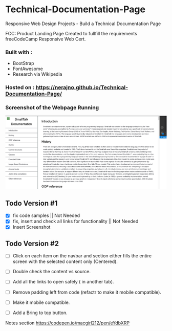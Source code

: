 # Technical-Documentation-Page
Responsive Web Design Projects - Build a Technical Documentation Page

FCC: Product Landing Page
Created to fullfill the requirements freeCodeCamp Responsive Web Cert.

### Built with :
* BootStrap 
* FontAwesome
* Research via Wikipedia

### Hosted on : https://nerajno.github.io/Technical-Documentation-Page/

### Screenshot of the Webpage Running
![Screenshot of the Finished Product](https://github.com/Nerajno/Technical-Documentation-Page/blob/master/assets/media/techDoc.png)

## Todo Version #1
- [x] fix code samples || Not Needed
- [x] fix, insert and check all links for functionality || Not Needed
- [x] Insert Screenshot

## Todo Version #2
- [ ] Click on each item on the navbar and section either fills the entire screen with the selected content only (Centered).
- [ ] Double check the content vs source.
- [ ] Add all the links to open safely ( in another tab).
- [ ] Remove padding left from code (refactr to make it mobile compatible).
- [ ] Make it mobile compatible.
- [ ] Add a Bring to top button. 


Notes section
https://codepen.io/macgirl212/pen/eYdbXRP
